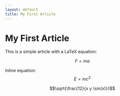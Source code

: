 ```yaml
---
layout: default
title: My First Article
---
```


# My First Article

This is a simple article with a LaTeX equation:

$$ F = ma $$

Inline equation: $$E = mc^2$$

$$\sqrt{\frac{12}{x y \sin(x)}}$$
